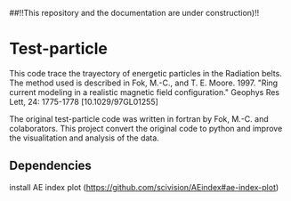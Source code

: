 ##!!This repository and the documentation are under construction)!!

# Test-particle  
This code trace the trayectory of energetic particles in the Radiation belts. The method used is described in Fok, M.-C., and T. E. Moore. 1997. "Ring current modeling in a realistic magnetic field configuration." Geophys Res Lett, 24: 1775-1778 [10.1029/97GL01255]

The original test-particle code was written in fortran by Fok, M.-C. and colaborators. This project convert the original code to python and improve the visualitation and analysis of the data. 

## Dependencies

install AE index plot (https://github.com/scivision/AEindex#ae-index-plot)
